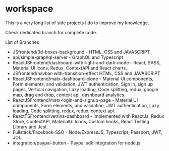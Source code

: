 # workspace
This is a very long list of side projects I do to improve my knowledge.

Check dedicated branch for complete code.

List of Branches
- JSfrontend/3d-boxes-background - HTML, CSS and JAVASCRIPT
- api/simple-graphql-server - GraphQL and Typescript
- ReactJSFrontend/dashboard-with-light-and-dark-mode - React, SASS, Material UI Icons, Redux, ContextAPI and React charts.
- JSfrontend/navbar-with-transition-effect  HTML, CSS and JAVASCRIPT
- ReactJSFrontend/matx-dashboard-clone - Material UI components, Form elements, and validation, JWT authentication, Sign in, sign up pages, Vertical navigation, Lazy loading, Code splitting, redux, google map, drag and drop, context api, dashboard analytics.
- ReactJSFrontend/matx-login-and-signup-page - Material UI components, Form elements, and validation, JWT authentication, Lazy loading, Code splitting, redux, redux, context api.
- ReactTSFrontend/vetrina-dashboard - Implemented with ReactJs, Redux Store, ContextAPI, MaterialUI Icons, Custom hooks, React Testing Library and Jest.
- Fullstack/Facebook-SSO - Node/ExpressJS, Typescript, Passport, JWT, JOI.
- integration/paypal-button - Paypal sdk integration for node.js
